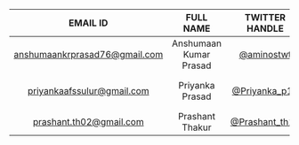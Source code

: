 | EMAIL ID | FULL NAME | TWITTER HANDLE | REPLIT USERNAME | ANY QUERIES? |
| :--: | :--: | :--: | :--: | :--: |
| anshumaankrprasad76@gmail.com | Anshumaan Kumar Prasad | [@aminostwt](https://twitter.com/aminostwt) | [@amino19](https://replit.com/@amino19) | Just Right. Thanks! :) |
| priyankaafssulur@gmail.com | Priyanka Prasad | [@Priyanka_p10](https://twitter.com/Priyanka_p10) | [@Priyankaprasad](https://replit.com/@Priyankaprasad) | Super Excited for this! :) |
| prashant.th02@gmail.com | Prashant Thakur | [@Prashant_th18](https://twitter.com/Prashant_th18) | [@PrashantThakur4](https://replit.com/@PrashantThakur4) | |
